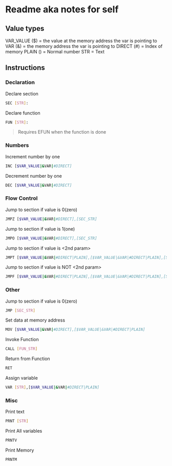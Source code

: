 # Readme aka notes for self

## Value types

VAR_VALUE ($) = the value at the memory address the var is pointing to
VAR (&) = the memory address the var is pointing to
DIRECT (\#) = Index of memory
PLAIN () = Normal number
STR = Text

## Instructions

### Declaration

Declare section

```bash
SEC [STR]:
```

Declare function

```bash
FUN [STR]:
```

> Requires EFUN when the function is done

### Numbers

Increment number by one

```bash
INC [$VAR_VALUE|&VAR|#DIRECT]
```

Decrement number by one

```bash
DEC [$VAR_VALUE|&VAR|#DIRECT]
```

### Flow Control

Jump to section if value is 0(zero)

```bash
JMPZ [$VAR_VALUE|&VAR|#DIRECT],[SEC_STR]
```

Jump to section if value is 1(one)

```bash
JMPO [$VAR_VALUE|&VAR|#DIRECT],[SEC_STR]
```

Jump to section if value is \<2nd param\>

```bash
JMPT [$VAR_VALUE|&VAR|#DIRECT|PLAIN],[$VAR_VALUE|&VAR|#DIRECT|PLAIN],[SEC_STR]
```

Jump to section if value is NOT \<2nd param\>

```bash
JMPF [$VAR_VALUE|&VAR|#DIRECT|PLAIN],[$VAR_VALUE|&VAR|#DIRECT|PLAIN],[SEC_STR]
```

### Other

Jump to section if value is 0(zero)

```bash
JMP [SEC_STR]
```

Set data at memory address

```bash
MOV [$VAR_VALUE|&VAR|#DIRECT],[$VAR_VALUE|&VAR|#DIRECT|PLAIN]
```

Invoke Function

```bash
CALL [FUN_STR]
```

Return from Function

```bash
RET
```

Assign variable

```bash
VAR [STR],[$VAR_VALUE|&VAR|#DIRECT|PLAIN]
```

### Misc

Print text

```bash
PRNT [STR]
```

Print All variables

```bash
PRNTV
```

Print Memory

```bash
PRNTM
```
